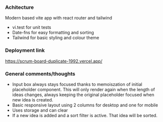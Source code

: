 ### Achitecture

Modern based vite app with react router and tailwind

- vi.test for unit tests
- Date-fns for easy formatting and sorting
- Tailwind for basic styling and colour theme

### Deployment link

https://scrum-board-duplicate-1992.vercel.app/

### General comments/thoughts

- Input box always stays focused thanks to memoiszation of initial placeholder component. This will only render again when the length of ideas changes, always keeping the original placeholder focused when new idea is created.
- Basic responsive layout using 2 columns for desktop and one for mobile
- Uses storage and can clear
- If a new idea is added and a sort filter is active. That idea will be sorted.
